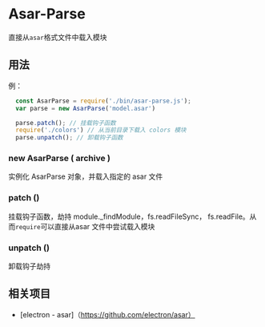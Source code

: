# Asar-Parse
直接从`asar`格式文件中载入模块

## 用法

例：
```javascript
  const AsarParse = require('./bin/asar-parse.js');
  var parse = new AsarParse('model.asar')

  parse.patch(); // 挂载钩子函数
  require('./colors') // 从当前目录下载入 colors 模块 
  parse.unpatch(); // 卸载钩子函数  
```

### new AsarParse ( archive )  
实例化 AsarParse 对象，并载入指定的 asar 文件

### patch ()
挂载钩子函数，劫持 module._findModule，fs.readFileSync， fs.readFile。从而`require`可以直接从asar 文件中尝试载入模块

### unpatch ()
卸载钩子劫持

## 相关项目
* [electron - asar]（https://github.com/electron/asar）